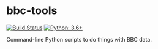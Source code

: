 # bbc-tools

[![Build Status](https://travis-ci.org/hugovk/bbc-tools.svg?branch=master)](https://travis-ci.org/hugovk/bbc-tools)
[![Python: 3.6+](https://img.shields.io/badge/python-3.6+-blue.svg)](https://www.python.org/downloads/)

Command-line Python scripts to do things with BBC data.
